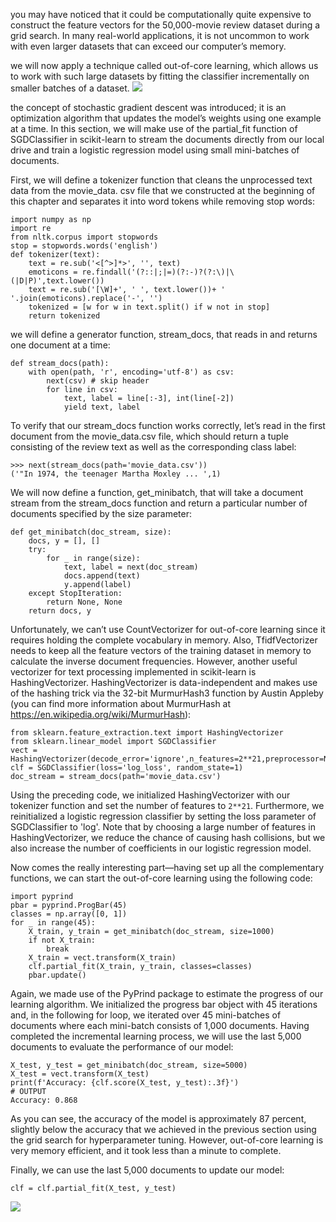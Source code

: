 you may have noticed that it could be computationally quite expensive to construct the feature vectors for the 50,000-movie review dataset during a grid search. In many real-world applications, it is not uncommon to work with even larger datasets that can exceed our computer’s memory.

we will now apply a technique called out-of-core learning, which allows us to work with such large datasets by fitting the classifier incrementally on smaller batches of a dataset.
![](https://i.imgur.com/IR8zZV8.png)


the concept of stochastic gradient descent was introduced; it is an optimization algorithm that updates the model’s weights using one example at a time. In this section, we will make use of the partial_fit function of SGDClassifier in scikit-learn to stream the documents directly from our local drive and train a logistic regression model using small mini-batches of documents.


First, we will define a tokenizer function that cleans the unprocessed text data from the movie_data. csv file that we constructed at the beginning of this chapter and separates it into word tokens while removing stop words:
```
import numpy as np
import re
from nltk.corpus import stopwords
stop = stopwords.words('english')
def tokenizer(text):
    text = re.sub('<[^>]*>', '', text)
    emoticons = re.findall('(?::|;|=)(?:-)?(?:\)|\(|D|P)',text.lower())
    text = re.sub('[\W]+', ' ', text.lower())+ ' '.join(emoticons).replace('-', '')
    tokenized = [w for w in text.split() if w not in stop]
    return tokenized
```
we will define a generator function, stream_docs, that reads in and returns one document at a time:
```
def stream_docs(path):
    with open(path, 'r', encoding='utf-8') as csv:
        next(csv) # skip header
        for line in csv:
            text, label = line[:-3], int(line[-2])
            yield text, label
```
To verify that our stream_docs function works correctly, let’s read in the first document from the movie_data.csv file, which should return a tuple consisting of the review text as well as the corresponding class label:
```
>>> next(stream_docs(path='movie_data.csv'))
('"In 1974, the teenager Martha Moxley ... ',1)
```
We will now define a function, get_minibatch, that will take a document stream from the stream_docs function and return a particular number of documents specified by the size parameter:
```
def get_minibatch(doc_stream, size):
    docs, y = [], []
    try:
        for _ in range(size):
            text, label = next(doc_stream)
            docs.append(text)
            y.append(label)
    except StopIteration:
        return None, None
    return docs, y
```
Unfortunately, we can’t use CountVectorizer for out-of-core learning since it requires holding the complete vocabulary in memory. Also, TfidfVectorizer needs to keep all the feature vectors of the training dataset in memory to calculate the inverse document frequencies. However, another useful vectorizer for text processing implemented in scikit-learn is HashingVectorizer.
HashingVectorizer is data-independent and makes use of the hashing trick via the 32-bit MurmurHash3 function by Austin Appleby (you can find more information about MurmurHash at https://en.wikipedia.org/wiki/MurmurHash):
```
from sklearn.feature_extraction.text import HashingVectorizer
from sklearn.linear_model import SGDClassifier
vect = HashingVectorizer(decode_error='ignore',n_features=2**21,preprocessor=None,tokenizer=tokenizer)
clf = SGDClassifier(loss='log_loss', random_state=1)
doc_stream = stream_docs(path='movie_data.csv')
```
Using the preceding code, we initialized HashingVectorizer with our tokenizer function and set the number of features to `2**21`. Furthermore, we reinitialized a logistic regression classifier by setting the loss parameter of SGDClassifier to 'log'. Note that by choosing a large number of features in HashingVectorizer, we reduce the chance of causing hash collisions, but we also increase the number of coefficients in our logistic regression model.

Now comes the really interesting part—having set up all the complementary functions, we can start the out-of-core learning using the following code:
```
import pyprind
pbar = pyprind.ProgBar(45)
classes = np.array([0, 1])
for _ in range(45):
    X_train, y_train = get_minibatch(doc_stream, size=1000)
    if not X_train:
        break
    X_train = vect.transform(X_train)
    clf.partial_fit(X_train, y_train, classes=classes)
    pbar.update()
```
Again, we made use of the PyPrind package to estimate the progress of our learning algorithm. We initialized the progress bar object with 45 iterations and, in the following for loop, we iterated over 45 mini-batches of documents where each mini-batch consists of 1,000 documents. Having completed the incremental learning process, we will use the last 5,000 documents to evaluate the performance of our model:
```
X_test, y_test = get_minibatch(doc_stream, size=5000)
X_test = vect.transform(X_test)
print(f'Accuracy: {clf.score(X_test, y_test):.3f}')
# OUTPUT
Accuracy: 0.868
```
As you can see, the accuracy of the model is approximately 87 percent, slightly below the accuracy that we achieved in the previous section using the grid search for hyperparameter tuning. However, out-of-core learning is very memory efficient, and it took less than a minute to complete.

Finally, we can use the last 5,000 documents to update our model:

```
clf = clf.partial_fit(X_test, y_test)
```
![](https://i.imgur.com/73Vleh5.png)


